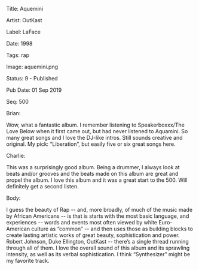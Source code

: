 Title:  Aquemini

Artist: OutKast

Label:  LaFace

Date:   1998

Tags:   rap

Image:  aquemini.png

Status: 9 - Published

Pub Date: 01 Sep 2019

Seq:    500

Brian: 

Wow, what a fantastic album. I remember listening to Speakerboxxx/The Love Below when it first came out, but had never listened to Aquamini. So many great songs and I love the DJ-like intros. Still sounds creative and original. My pick: “Liberation”, but easily five or six great songs here.


Charlie: 

This was a surprisingly good album. Being a drummer, I always look at beats and/or grooves and the beats made on this album are great and propel the album. I love this album and it was a great start to the 500. Will definitely get a second listen. 


Body: 

I guess the beauty of Rap -- and, more broadly, of much of the music made by African Americans -- is that is starts with the most basic language, and experiences -- words and events most often viewed by white Euro-American culture as “common” -- and then uses those as building blocks to create lasting artistic works of great beauty, sophistication and power. Robert Johnson, Duke Ellington, OutKast -- there’s a single thread running through all of them. I love the overall sound of this album and its sprawling intensity, as well as its verbal sophistication. I think “Synthesizer” might be my favorite track. 

